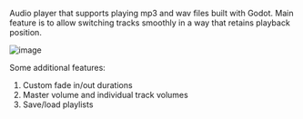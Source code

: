 Audio player that supports playing mp3 and wav files built with Godot. Main feature is to allow switching tracks smoothly in a way that retains playback position.

![image](https://github.com/user-attachments/assets/42400245-3454-4025-ae0d-f4d5a550bea7)

Some additional features:
1. Custom fade in/out durations
2. Master volume and individual track volumes
3. Save/load playlists
